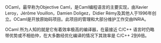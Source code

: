 OCaml，最早称为Objective Caml，是Caml编程语言的主要实现，由Xavier Leroy，Jérôme Vouillon，Damien Doligez，Didier Rémy及其他人于1996年创立。OCaml是开放原始码项目。此项目的管理和大部分维护工作交由INRIA。

OCaml 所为人知的就是它有着效率极高的编译器，在最接近 C/C++ 语言时仍略带优势或不相伯仲，在大多数经优化编译的情况下其效率是 C/C++ 2到6倍。